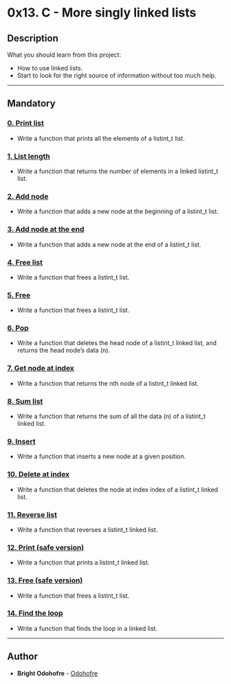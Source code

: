 # 0x13. C - More singly linked lists

## Description

What you should learn from this project:

* How to use linked lists.
* Start to look for the right source of information without too much help.

---

## Mandatory

### [0. Print list](./0-print_listint.c)

* Write a function that prints all the elements of a listint_t list.

### [1. List length](./1-listint_len.c)

* Write a function that returns the number of elements in a linked listint_t list.

### [2. Add node](./2-add_nodeint.c)

* Write a function that adds a new node at the beginning of a listint_t list.

### [3. Add node at the end](./3-add_nodeint_end.c)

* Write a function that adds a new node at the end of a listint_t list.

### [4. Free list](./4-free_listint.c)

* Write a function that frees a listint_t list.

### [5. Free](./5-free_listint2.c)

* Write a function that frees a listint_t list.

### [6. Pop](./6-pop_listint.c)

* Write a function that deletes the head node of a listint_t linked list, and returns the head node’s data (n).

### [7. Get node at index](./7-get_nodeint.c)

* Write a function that returns the nth node of a listint_t linked list.

### [8. Sum list](./8-sum_listint.c)

* Write a function that returns the sum of all the data (n) of a listint_t linked list.

### [9. Insert](./9-insert_nodeint.c)

* Write a function that inserts a new node at a given position.

### [10. Delete at index](./10-delete_nodeint.c)

* Write a function that deletes the node at index index of a listint_t linked list.

### [11. Reverse list](./100-reverse_listint.c)

* Write a function that reverses a listint_t linked list.

### [12. Print (safe version)](./101-print_listint_safe.c)

* Write a function that prints a listint_t linked list.

### [13. Free (safe version)](./102-free_listint_safe.c)

* Write a function that frees a listint_t list.

### [14. Find the loop](./103-find_loop.c)

* Write a function that finds the loop in a linked list.

---

## Author

* **Bright Odohofre** - [Odohofre](https://github.com/Odohofre)
